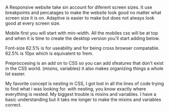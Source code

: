  A Responsive website take sin account for diferent screen sizes. It use breakpoints and percatages to make the website look good no matter what screen size it is on. Adaptive is easier to make but does not always look good at every screen size.

 Mobile first you will start with min-width. All the mobiles css will be at top and when it is time to create the desktop version you'll start adding below.

 Font-size 62.5% is for useability and for being cross browser compatable.  62.5% is 10px which is equivalent to 1rem.

 Preproccesing is an add on to CSS  so you can add sfeatures that don't exist in the CSS world. (mixins, variables) it also makes organizing things a whole lot easier.

 My favorite concept is nesting in CSS, I got lost in all the lines of code trying to find what i was looking for. with nesting, you know exactly where everything is nested. My biggest trouble is mixins and variables. I have a basic understanding but it taks me longer to make the mixins and variables correct.